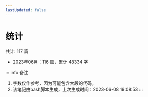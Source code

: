 ```yaml
---
lastUpdated: false
---
```


# 统计
共计: 117 篇

- 2023年06月：116 篇，累计 48334 字

::: info 备注
1. 字数仅作参考，因为可能包含大段的代码。
2. 该笔记由bash脚本生成，上次生成时间：2023-06-08 19:08:53
:::
